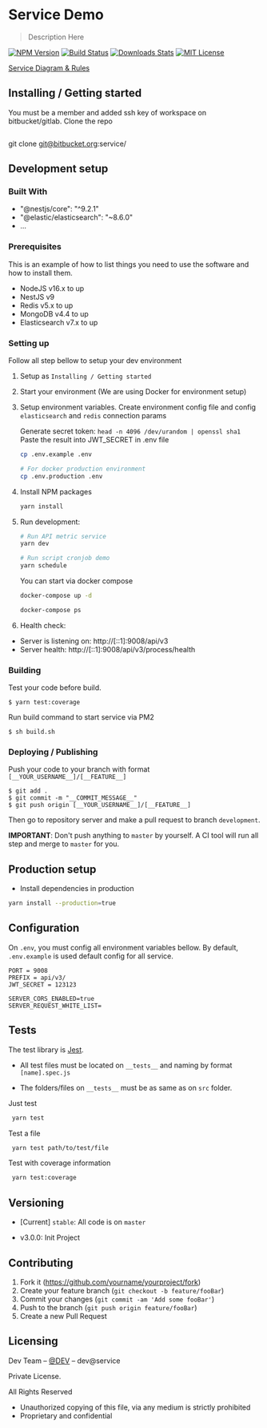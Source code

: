 # Service Demo

> Description Here

[![NPM Version][npm-image]][npm-url]
[![Build Status][travis-image]][travis-url]
[![Downloads Stats][npm-downloads]][npm-url]
[![MIT License][license-shield]][license-url]

[Service Diagram & Rules](./RULES.md)

<!-- GETTING STARTED -->

## Installing / Getting started

You must be a member and added ssh key of workspace on bitbucket/gitlab. Clone the repo

```sh
```
git clone git@bitbucket.org:service/

## Development setup

### Built With

- "@nestjs/core": "^9.2.1"
- "@elastic/elasticsearch": "~8.6.0"
- ...

### Prerequisites

This is an example of how to list things you need to use the software and how to install them.

- NodeJS v16.x to up
- NestJS v9
- Redis v5.x to up
- MongoDB v4.4 to up
- Elasticsearch v7.x to up

### Setting up

Follow all step bellow to setup your dev environment

1. Setup as `Installing / Getting started`

2. Start your environment (We are using Docker for environment setup)

3. Setup environment variables.
   Create environment config file and config `elasticsearch` and `redis` connection params

   Generate secret token: `head -n 4096 /dev/urandom | openssl sha1`
   Paste the result into JWT_SECRET in .env file

   ```sh
   cp .env.example .env

   # For docker production environment
   cp .env.production .env
   ```

4. Install NPM packages

   ```sh
   yarn install
   ```

5. Run development:

   ```sh
   # Run API metric service
   yarn dev

   # Run script cronjob demo
   yarn schedule
   ```

   You can start via docker compose

   ```sh
   docker-compose up -d

   docker-compose ps
   ```

6. Health check:

- Server is listening on: http://[::1]:9008/api/v3
- Server health: http://[::1]:9008/api/v3/process/health

### Building

Test your code before build.

```shell
$ yarn test:coverage
```

Run build command to start service via PM2

```shell
$ sh build.sh
```

### Deploying / Publishing

Push your code to your branch with format `[__YOUR_USERNAME__]/[__FEATURE__]`

```shell
$ git add .
$ git commit -m "__COMMIT_MESSAGE__"
$ git push origin [__YOUR_USERNAME__]/[__FEATURE__]
```

Then go to repository server and make a pull request to branch `development`.

**IMPORTANT**: Don't push anything to `master` by yourself. A CI tool will run all step and merge to `master` for you.

## Production setup

- Install dependencies in production

```sh
yarn install --production=true
```

## Configuration

On `.env`, you must config all environment variables bellow. By default, `.env.example` is used default config for all service.

```
PORT = 9008
PREFIX = api/v3/
JWT_SECRET = 123123

SERVER_CORS_ENABLED=true
SERVER_REQUEST_WHITE_LIST=

```

## Tests

The test library is [Jest](https://github.com/facebook/jest).

- All test files must be located on `__tests__` and naming by format `[name].spec.js`

- The folders/files on `__tests__` must be as same as on `src` folder.

Just test

```sh
 yarn test
```

Test a file

```sh
 yarn test path/to/test/file
```

Test with coverage information

```sh
 yarn test:coverage
```

## Versioning

- [Current] `stable`: All code is on `master`

- v3.0.0: Init Project

## Contributing

1. Fork it (<https://github.com/yourname/yourproject/fork>)
2. Create your feature branch (`git checkout -b feature/fooBar`)
3. Commit your changes (`git commit -am 'Add some fooBar'`)
4. Push to the branch (`git push origin feature/fooBar`)
5. Create a new Pull Request

## Licensing

Dev Team – [@DEV](dev@service) – dev@service

Private License.

All Rights Reserved

- Unauthorized copying of this file, via any medium is strictly prohibited
- Proprietary and confidential

<!-- Markdown link & img dfn's -->

[npm-image]: https://img.shields.io/npm/v/datadog-metrics.svg?style=flat-square
[npm-url]: https://npmjs.org/package/datadog-metrics
[npm-downloads]: https://img.shields.io/npm/dm/datadog-metrics.svg?style=flat-square
[travis-image]: https://img.shields.io/travis/dbader/node-datadog-metrics/master.svg?style=flat-square
[travis-url]: https://travis-ci.org/dbader/node-datadog-metrics
[license-shield]: https://img.shields.io/github/license/othneildrew/Best-README-Template.svg?style=flat-square
[license-url]: https://github.com/othneildrew/Best-README-Template/blob/master/LICENSE.txt
